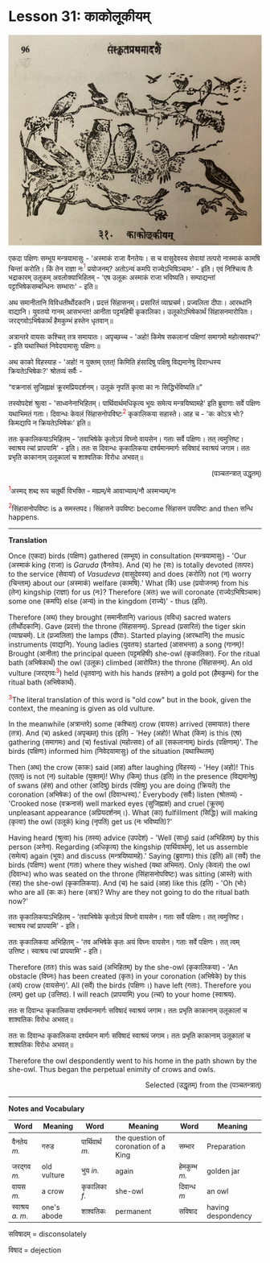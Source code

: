 # Lesson 31: काकोलूकीयम्

![picture of several birds.](./images/r1l31.jpg)

एकदा पक्षिणः सम्भूय मन्त्रयामासुः - 'अस्माकं राजा वैनतेयः। स च वासुदेवस्य सेवायां तत्परो नास्माकं कामषि चिन्तां करोति। किं तेन राज्ञा नः<span style="color:red"><sup>1</sup></span> प्रयोजनम्? अतोऽन्यं कमपि राज्येऽभिषिञ्चामः' - इति। एवं निश्चित्य तैः भद्राकारम् उलूकम् अवलोक्याभिहितम् - 'एष उलूकः अस्माकं राजा भविष्यति। सम्पाद्यन्तां पट्टाभिषेकसम्बन्धिनः सम्भाराः' - इति॥

अथ समानीतानि विविधतीर्थोदकानि। प्रदत्तं सिंहासनम्। प्रसारितं व्याघ्रचर्म। प्रज्वलिता दीपाः। आरब्धानि वाद्यानि। युवतयो गानम् आसभन्ता! आनीता पट्टमहिषी कृकालिका। उलूकोऽभिषेकार्थं सिंहासनमारोपितः। जरद्गवोऽभिषेकार्थं हैमकुम्भं हस्तेन धृतवान्॥ 

अत्रान्तरे वायसः कश्चित् तत्र समायातः। अपृच्छच्च - 'अहो! किमेष सकलानां पक्षिणां समागमो महोत्सवश्च?' - इति यथास्थितं निवेदयामासुः पक्षिणः॥ 

अथ काको विहस्याह - 'अहो! न युक्तम् एतत्! 
किमिति हंसादिषु पक्षिषु विद्यमानेषु दिवान्धस्य क्रियतेऽभिषेकः?' श्रोतव्यं सर्वैः -

<q>वक्रनासं सुजिह्नाक्षं क्रूरमप्रियदर्शनम्। उलूकं नृपतिं कृत्वा का नः सिद्धिर्भविष्यति॥</q>

तस्योपदेशं श्रुत्वा - 'साध्वनेनाभिहितम्। पार्थिवार्थमधिकृत्य भूयः समेत्य मन्त्रयिष्यामहे' इति ब्रुवाणाः सर्वे पक्षिणः यथाभिमतं गताः। दिवान्धः केवलं सिंहासनोपविष्टः<span style="color:red"><sup>2</sup></span> कृकालिकया सहास्ते। आह च - 'कः कोऽत्र भोः? किमद्यापि न क्रियतेऽभिषेकः' इति॥

ततः कृकालिकयाऽभिहितम् - 'तवाभिषेके कृतोऽयं विघ्नो वायसेन। गताः सर्वे पक्षिणः। तत् त्वमुत्तिष्ट। स्वाश्रय त्चां प्रापयामि' - इति। ततः स दिवान्धः कृकालिकया दर्श्यमानमार्गः सविषादं स्वाश्रयं जगाम। ततः प्रभृति काकानाम् उलूकालां च शाश्वतिकः विरोधः अभवत्॥
<div align="right"> (पञ्चतन्त्रात् उद्धृतम्)</div>

<span style="color:red"><sup>1</sup></span>अस्मद् शब्द रूप चतुर्थी विभक्ति - मह्यम्/मे आवाभ्याम्/नौ अस्मभ्यम्/नः

<span style="color:red"><sup>2</sup></span>सिंहासनोपविष्टः is a समस्तपद। सिंहासने उपविष्टः become सिंहासन उपविष्टः and then सन्धि happens.

---

**Translation**

Once (एकदा) birds (पक्षिणः) gathered (सम्भूय) in consultation (मन्त्रयामासुः) - 'Our (अस्माकं king (राजा) is *Garuda* (वैनतेयः). And (च) he (सः) is totally devoted (तत्परः) to the service (सेवायां) of *Vasudeva* (वासुदेवस्य) and does (करोति) not (न) worry (चिन्ताम्) about our (अस्माकं) welfare (कामषि).'
What (किं) use (प्रयोजनम्) from his (तेन) kingship (राज्ञा) for us (नः)?
Therefore (अतः) we will coronate (राज्येऽभिषिञ्चामः) some one (कमपि) else (अन्यं) in the kingdom (राज्ये)' -  thus (इति).

Therefore (अथ) they brought (समानीतानि) various (वविध) sacred waters (तीर्थोदकानि). Gave (प्रदत्तं) the throne (सिंहासनम्). Spread (प्रसारितं) the tiger skin (व्याघ्रचर्म). Lit (प्रज्वलिता) the lamps (दीपाः). Started playing (आरब्धानि) the music instruments (वाद्यानि). Young ladies (युवतयः) started (आसभन्ता) a song (गानम्)! Brought (आनीता) the principal queen (पट्टमहिषी) she-owl (कृकालिका). For the ritual bath (अभिषेकार्थं) the owl (उलूकः) climbed (आरोपितः) the throne (सिंहासनम्). An old vulture (जरद्गवः<span style="color:red"><sup>3</sup></span>) held (धृतवान्) with his hands (हस्तेन) a gold pot (हैमकुम्भं) for the ritual bath (अभिषेकार्थं).

<span style="color:red"><sup>3</sup></span>The literal translation of this word is "old cow" but in the book, given the context, the meaning is given as old vulture.

In the meanwhile (अत्रान्तरे) some (कश्चित्) crow (वायसः) arrived (समायातः) there (तत्र). And (च) asked (अपृच्छत्) this (इति) - 'Hey (अहो)! What (किम) is this (एष) gathering (समागमः) and (च) festival (महोत्सवः) of all (सकलानाम्) birds (पक्षिणाम्)'. 
The birds (पक्षिणः) informed him (निवेदयामासुः) of the situation (यथास्थितम्)

Then (अथ) the crow (काकः) said (आह) after laughing (विहस्य) - 'Hey (अहो)! This (एतत्) is not (न) suitable (युक्तम्)! Why (किम्) thus (इति) in the
presence (विद्यमानेषु) of swans (हंस) and other (आदिषु)  birds (पक्षिषु) you are doing (क्रियते) the coronation (अभिषेकः) of the owl (दिवान्धस्य).' 
Everybody (सर्वैः) listen (श्रोतव्यं) - 'Crooked nose (वक्रनासं) well marked eyes (सुजिह्नाक्षं) and cruel (क्रूरम्) unpleasant appearance (अप्रियदर्शनम्।). What (का) fulfillment (सिद्धिः) will making (कृत्वा) the owl (उलूकं) king (नृपतिं) get us (नः भविष्यति)?'

Having heard (श्रुत्वा) his (तस्य) advice (उपदेशं) - 'Well (साधु) said (अभिहितम्) by this person (अनेन). Regarding (अधिकृत्य) the kingship (पार्थिवार्थम्), let us assemble (समेत्य) again (भूयः) and discuss (मन्त्रयिष्यामहे).' Saying (ब्रुवाणाः) this (इति) all (सर्वे) the birds (पक्षिणः) went (गताः) where they wished (यथा अभिमत).
Only (केवलं) the owl (दिवान्धः) who was seated on the throne (सिंहासनोपविष्टः) was sitting (आस्ते) with (सह) the she-owl (कृकालिकया). And (च) he said (आह) like this (इति) - 'Oh (भोः) who are all (कः कः) here (अत्र)? Why are they not going to do the ritual bath now?'

ततः कृकालिकयाऽभिहितम् - 'तवाभिषेके कृतोऽयं विघ्नो वायसेन। गताः सर्वे पक्षिणः। तत् त्वमुत्तिष्ट। स्वाश्रय त्चां प्रापयामि' - इति।

ततः कृकालिकया अभिहितम् - 'तव अभिषेके कृतः अयं विघ्नः वायसेन। गताः सर्वे पक्षिणः। तत् त्वम् उत्तिष्ट। स्वाश्रय त्चां प्रापयामि' - इति।

Therefore (ततः) this was said (अभिहितम्) by the she-owl (कृकालिकया) - 'An obstacle (विघ्नः) has been created (कृतः) in your coronation (अभिषेके) by this (अयं) crow (वायसेन)'. All (सर्वे) the birds (पक्षिणः।) have left (गताः). Therefore you (त्वम्) get up (उत्तिष्ठ). I will reach (प्रापयामि) you (त्चां) to your home (स्वाश्रय).


ततः स दिवान्धः कृकालिकया दर्श्यमानमार्गः सविषादं स्वाश्रयं जगाम। ततः प्रभृति काकानाम् उलूकालां च शाश्वतिकः विरोधः अभवत्॥

ततः सः दिवान्धः कृकालिकया दर्श्यमान मार्गः सविषादं स्वाश्रयं जगाम। ततः प्रभृति काकानाम् उलूकालां च शाश्वतिकः विरोधः अभवत्॥

Therefore the owl despondently went to his home in the path shown by the she-owl. Thus began the perpetual enimity of crows and owls.


<div align="right">Selected (उद्धृतम्) from the (पञ्चतन्त्रात्)</div>


-----

**Notes and Vocabulary**

| Word | Meaning | Word | Meaning | Word | Meaning |
| --- | --- | --- | --- | --- | --- |
| वैनतेय *m.* | गरुड | पार्थिवार्थ *m.* |  the question of coronation of a King | सम्भार | Preparation |
| जरद्गव *m.* | old vulture | भुय *in.* | again | हेमकुम्भ *m.* | golden jar |
| वायस *m.* | a crow | कृकालिका *f.* | she-owl | दिवान्ध *m* | an owl |
| स्वाश्रय *a. m.* | one's abode | शाश्वतिकः | permanent | सविषाद | having despondency |

सविषादम् = disconsolately

विषाद = dejection